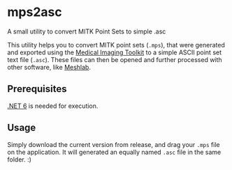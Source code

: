 # mps2asc
A small utility to convert MITK Point Sets to simple .asc

This utility helps you to convert MITK point sets (`.mps`), that were generated and exported using the [Medical Imaging Toolkit](https://github.com/MITK/MITK) to a simple ASCII point set text file (`.asc`).
These files can then be opened and further processed with other software, like [Meshlab](https://www.meshlab.net/).

## Prerequisites
[.NET 6](https://dotnet.microsoft.com/en-us/) is needed for execution.

## Usage
Simply download the current version from release, and drag your `.mps` file on the application. It will generated an equally named `.asc` file in the same folder. :)
